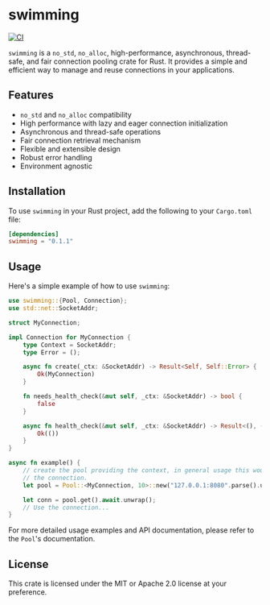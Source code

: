 # swimming

[![CI](https://github.com/IronVelo/swimming/actions/workflows/ci.yml/badge.svg?branch=main)](https://github.com/IronVelo/swimming/actions/workflows/ci.yml)

`swimming` is a `no_std`, `no_alloc`, high-performance, asynchronous, thread-safe, and fair connection pooling crate for
Rust. It provides a simple and efficient way to manage and reuse connections in your applications.

## Features

- `no_std` and `no_alloc` compatibility
- High performance with lazy and eager connection initialization
- Asynchronous and thread-safe operations
- Fair connection retrieval mechanism
- Flexible and extensible design
- Robust error handling
- Environment agnostic

## Installation

To use `swimming` in your Rust project, add the following to your `Cargo.toml` file:

```toml
[dependencies]
swimming = "0.1.1"
```

## Usage

Here's a simple example of how to use `swimming`:
```rust
use swimming::{Pool, Connection};
use std::net::SocketAddr;

struct MyConnection;

impl Connection for MyConnection {
    type Context = SocketAddr;
    type Error = ();

    async fn create(_ctx: &SocketAddr) -> Result<Self, Self::Error> {
        Ok(MyConnection)
    }

    fn needs_health_check(&mut self, _ctx: &SocketAddr) -> bool {
        false
    }

    async fn health_check(&mut self, _ctx: &SocketAddr) -> Result<(), ()> {
        Ok(())
    }
}

async fn example() {
    // create the pool providing the context, in general usage this would be details primarily pertinent to creating
    // the connection. 
    let pool = Pool::<MyConnection, 10>::new("127.0.0.1:8080".parse().unwrap());

    let conn = pool.get().await.unwrap();
    // Use the connection...
}
```

For more detailed usage examples and API documentation, please refer to the `Pool`'s documentation.

## License

This crate is licensed under the MIT or Apache 2.0 license at your preference.

